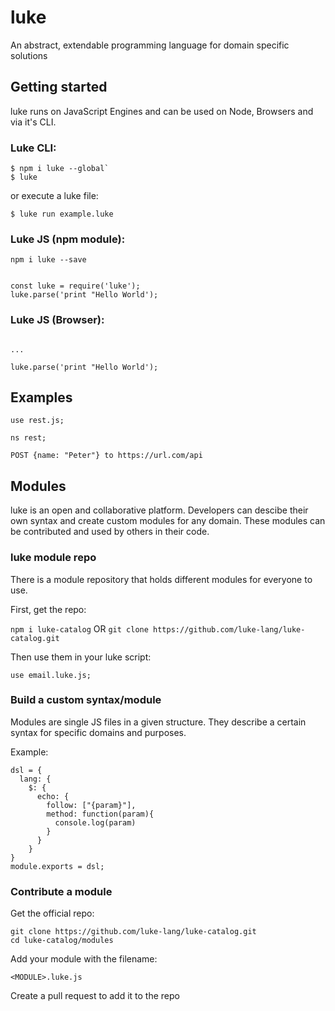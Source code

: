 # luke

An abstract, extendable programming language for domain specific solutions

## Getting started

luke runs on JavaScript Engines and can be used on Node, Browsers and via it's CLI.


### Luke CLI:

```
$ npm i luke --global`
$ luke
```

or execute a luke file:

```
$ luke run example.luke
```


### Luke JS (npm module):

```
npm i luke --save


const luke = require('luke');
luke.parse('print "Hello World');
```

### Luke JS (Browser):

```<script src="luke.js">

...

luke.parse('print "Hello World');
```

## Examples

```
use rest.js;

ns rest;

POST {name: "Peter"} to https://url.com/api
```

## Modules

luke is an open and collaborative platform. Developers can descibe their own syntax and create custom modules for any domain.
These modules can be contributed and used by others in their code.

### luke module repo

There is a module repository that holds different modules for everyone to use.

First, get the repo:

`npm i luke-catalog` OR `git clone https://github.com/luke-lang/luke-catalog.git` 

Then use them in your luke script:

`use email.luke.js;`


### Build a custom syntax/module

Modules are single JS files in a given structure. They describe a certain syntax for specific domains and purposes. 

Example:

```
dsl = {
  lang: {
    $: {
      echo: {
        follow: ["{param}"],
        method: function(param){
          console.log(param)
        }
      }
    }
}
module.exports = dsl;
```

### Contribute a module

Get the official repo:

```
git clone https://github.com/luke-lang/luke-catalog.git
cd luke-catalog/modules
```

Add your module with the filename:

`<MODULE>.luke.js`

Create a pull request to add it to the repo

